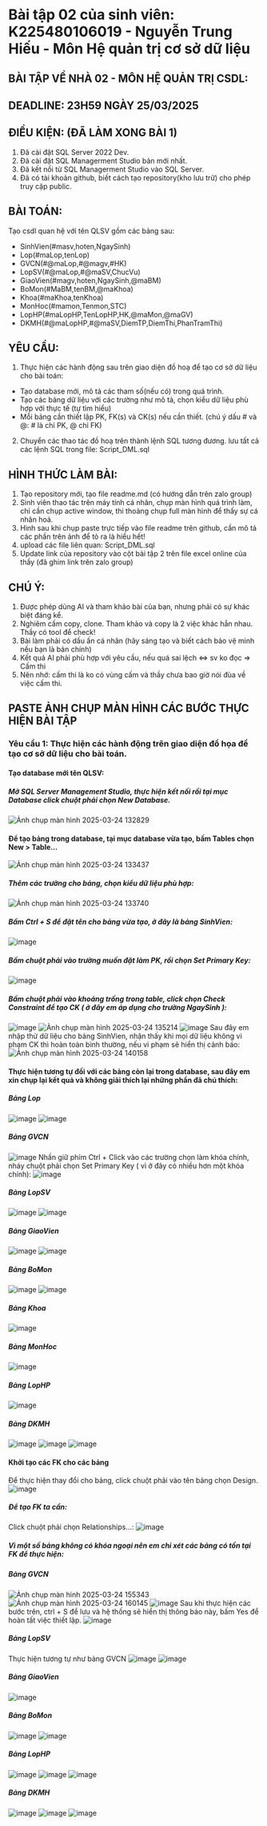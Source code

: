 # Bài tập 02 của sinh viên: K225480106019 - Nguyễn Trung Hiếu - Môn Hệ quản trị cơ sở dữ liệu
## BÀI TẬP VỀ NHÀ 02 - MÔN HỆ QUẢN TRỊ CSDL:
## DEADLINE: 23H59 NGÀY 25/03/2025
## ĐIỀU KIỆN: (ĐÃ LÀM XONG BÀI 1)
1. Đã cài đặt SQL Server 2022 Dev.
2. Đã cài đặt SQL Managerment Studio bản mới nhất.
3. Đã kết nối từ SQL Managerment Studio vào SQL Server.
4. Đã có tài khoản github, biết cách tạo repository(kho lưu trữ) cho phép truy cập public.
## BÀI TOÁN:
Tạo csdl quan hệ với tên QLSV gồm các bảng sau:
  -  SinhVien(#masv,hoten,NgaySinh)
  -  Lop(#maLop,tenLop)
  -  GVCN(#@maLop,#@magv,#HK)
  -  LopSV(#@maLop,#@maSV,ChucVu)
  -  GiaoVien(#magv,hoten,NgaySinh,@maBM)
  -  BoMon(#MaBM,tenBM,@maKhoa)
  -  Khoa(#maKhoa,tenKhoa)
  -  MonHoc(#mamon,Tenmon,STC)
  -  LopHP(#maLopHP,TenLopHP,HK,@maMon,@maGV)
  -  DKMH(#@maLopHP,#@maSV,DiemTP,DiemThi,PhanTramThi)
## YÊU CẦU:
1. Thực hiện các hành động sau trên giao diện đồ hoạ để tạo cơ sở dữ liệu cho bài toán:
  -  Tạo database mới, mô tả các tham số(nếu có) trong quá trình.
  -  Tạo các bảng dữ liệu với các trường như mô tả, chọn kiểu dữ liệu phù hợp với thực tế (tự tìm hiểu)
  -  Mỗi bảng cần thiết lập PK, FK(s) và CK(s) nếu cần thiết. (chú ý dấu # và @: # là chỉ PK, @ chỉ FK)
2. Chuyển các thao tác đồ hoạ trên thành lệnh SQL tương đương. lưu tất cả các lệnh SQL trong file: Script_DML.sql
## HÌNH THỨC LÀM BÀI:
1. Tạo repository mới, tạo file readme.md (có hướng dẫn trên zalo group)
2. Sinh viên thao tác trên máy tính cá nhân, chụp màn hình quá trình làm, chỉ cần chụp active window, thi thoảng chụp full màn hình để thấy sự cá nhân hoá.
3. Hình sau khi chụp paste trực tiếp vào file readme trên github, cần mô tả các phần trên ảnh để tỏ ra là hiểu hết!
4. upload các file liên quan: Script_DML.sql
5. Update link của repository vào cột bài tập 2 trên file excel online của thầy (đã ghim link trên zalo group)
## CHÚ Ý:
1. Được phép dùng AI và tham khảo bài của bạn, nhưng phải có sự khác biệt đáng kể.
2. Nghiêm cấm copy, clone. Tham khảo và copy là 2 việc khác hẳn nhau. Thầy có tool để check!
3. Bài làm phải có dấu ấn cá nhân (hãy sáng tạo và biết cách bảo vệ mình nếu bạn là bản chính)
4. Kết quả AI phải phù hợp với yêu cầu, nếu quá sai lệch <=> sv ko đọc => Cấm thi
5. Nên nhớ: cấm thi là ko có vùng cấm và thầy chưa bao giờ nói đùa về việc cấm thi.
## PASTE ẢNH CHỤP MÀN HÌNH CÁC BƯỚC THỰC HIỆN BÀI TẬP
### Yêu cầu 1: Thực hiện các hành động trên giao diện đồ họa để tạo cơ sở dữ liệu cho bài toán.
#### Tạo database mới tên QLSV:
##### Mở SQL Server Management Studio, thực hiện kết nối rồi tại mục Database click chuột phải chọn New Database.
![Ảnh chụp màn hình 2025-03-24 132829](https://github.com/user-attachments/assets/b7838af2-cd48-41f2-8b9b-af07958f6f3a)
#### Để tạo bảng trong database, tại mục database vừa tạo, bấm Tables chọn New > Table...
![Ảnh chụp màn hình 2025-03-24 133437](https://github.com/user-attachments/assets/af3675db-db3d-4192-a6f5-64ef69374222)
##### Thêm các trường cho bảng, chọn kiểu dữ liệu phù hợp:
![Ảnh chụp màn hình 2025-03-24 133740](https://github.com/user-attachments/assets/fd506e3b-53e4-4b2c-81a1-92f0f8bf00be)
##### Bấm Ctrl + S để đặt tên cho bảng vừa tạo, ở đây là bảng SinhVien: 
![image](https://github.com/user-attachments/assets/387ec9d5-fd05-44fd-8aa5-2a0ba0ddb177)
##### Bấm chuột phải vào trường muốn đặt làm PK, rồi chọn Set Primary Key:
![image](https://github.com/user-attachments/assets/4871d293-5357-47ef-b7df-4cf70e3ff04d)
##### Bấm chuột phải vào khoảng trống trong table, click chọn Check Constraint để tạo CK ( ở đây em áp dụng cho trường NgaySinh ):
![image](https://github.com/user-attachments/assets/1c1920a4-320f-4ced-a668-a5cf5e6729d9)
![Ảnh chụp màn hình 2025-03-24 135214](https://github.com/user-attachments/assets/e0775997-31cd-4ef8-b709-210e2b33aa9b)
![image](https://github.com/user-attachments/assets/299c6e0f-6766-4dac-8a72-40061f520959)
Sau đây em nhập thử dữ liệu cho bảng SinhVien, nhận thấy khi mọi dữ liệu không vi phạm CK thì hoàn toàn bình thường, nếu vi phạm sẽ hiển thị cảnh báo:
![Ảnh chụp màn hình 2025-03-24 140158](https://github.com/user-attachments/assets/7162ace6-aad6-4354-a7e4-70e1b4b8b5e6)
#### Thực hiện tương tự đối với các bảng còn lại trong database, sau đây em xin chụp lại kết quả và không giải thích lại những phần đã chú thích:
##### Bảng Lop
![image](https://github.com/user-attachments/assets/bd3e044c-189f-490f-a380-9c0550b828a8)
![image](https://github.com/user-attachments/assets/a30f9ab6-57f7-40c9-80be-09e7ca4c3dab)
##### Bảng GVCN
![image](https://github.com/user-attachments/assets/fed44070-fca6-4fad-96f9-12b12506e882)
Nhấn giữ phím Ctrl + Click vào các trường chọn làm khóa chính, nháy chuột phải chọn Set Primary Key ( vì ở đây có nhiều hơn một khóa chính):
![image](https://github.com/user-attachments/assets/0d41b80a-ba14-42d9-aa6a-6b278d349629)
##### Bảng LopSV
![image](https://github.com/user-attachments/assets/0e001594-cd9b-46b5-93fe-570a9c10980f)
![image](https://github.com/user-attachments/assets/53486d7d-170c-4385-95b0-9e5e130832e4)
##### Bảng GiaoVien
![image](https://github.com/user-attachments/assets/16b72ede-e0a7-4f4a-a716-26e4084fa66e)
![image](https://github.com/user-attachments/assets/9b97a769-9bcf-437a-bd4f-a0236c7d9c09)
##### Bảng BoMon
![image](https://github.com/user-attachments/assets/838df6ff-7052-4c5b-b2f6-69d3a7c1626b)
![image](https://github.com/user-attachments/assets/f6499606-d02d-45de-a3f1-066aa6f633fd)
##### Bảng Khoa
![image](https://github.com/user-attachments/assets/d8f5cbdb-2a6d-4473-b51f-123543658feb)
##### Bảng MonHoc
![image](https://github.com/user-attachments/assets/d225f70d-c5af-4e56-a4a3-36d670bae23c)
##### Bảng LopHP
![image](https://github.com/user-attachments/assets/8d34bca4-51ac-4e76-8523-46656f711aac)
##### Bảng DKMH
![image](https://github.com/user-attachments/assets/77fd6eb7-d408-492f-a7b6-77841da383d6)
![image](https://github.com/user-attachments/assets/6c5bfd0e-db43-466a-b61e-a2d784565d5f)
![image](https://github.com/user-attachments/assets/d751bdd0-bac1-415e-a2fb-138830e4cee7)
#### Khởi tạo các FK cho các bảng
Để thực hiện thay đổi cho bảng, click chuột phải vào tên bảng chọn Design.
![image](https://github.com/user-attachments/assets/a6ed5d90-01f2-49c2-814a-d97884630ded)
##### Để tạo FK ta cần:
Click chuột phải chọn Relationships...:
![image](https://github.com/user-attachments/assets/4c28e316-3c5e-4808-bbe9-256fe86b4ad8)
##### Vì một số bảng không có khóa ngoại nên em chỉ xét các bảng có tồn tại FK để thực hiện:
##### Bảng GVCN
![Ảnh chụp màn hình 2025-03-24 155343](https://github.com/user-attachments/assets/b885584c-9a33-45b1-bbec-17b8f217d6fa)
![Ảnh chụp màn hình 2025-03-24 160145](https://github.com/user-attachments/assets/4384cb1c-6794-4d5c-8f5f-3a5c9ac5ffc7)
![image](https://github.com/user-attachments/assets/0bdb1dad-90cc-467e-8193-2debd957484c)
Sau khi thực hiện các bước trên, ctrl + S để lưu và hệ thống sẽ hiển thị thông báo này, bấm Yes để hoàn tất việc thiết lập.
![image](https://github.com/user-attachments/assets/68a832f6-6017-47fb-9b98-7478e86c74c0)
##### Bảng LopSV
Thực hiện tương tự như bảng GVCN
![image](https://github.com/user-attachments/assets/8c4f4803-025f-4278-a1c8-379e43153c73)
![image](https://github.com/user-attachments/assets/5e36be12-7e1d-4a75-9de6-ab54ac38a0d3)
##### Bảng GiaoVien
![image](https://github.com/user-attachments/assets/474c8258-833d-4a85-b0e9-9533c0e8d474)
##### Bảng BoMon
![image](https://github.com/user-attachments/assets/48b50e75-b9a9-46f5-9e8d-cb687b3ce2af)
![image](https://github.com/user-attachments/assets/bfc01e4a-3bea-4640-aff4-4e98efdc58ab)
##### Bảng LopHP
![image](https://github.com/user-attachments/assets/d14ba158-409d-441b-9858-1a600319a995)
![image](https://github.com/user-attachments/assets/9e627381-abda-477f-ac8f-24d3b8356f50)
![image](https://github.com/user-attachments/assets/b95d737c-7dbb-4873-8123-01e1858b2acf)
##### Bảng DKMH
![image](https://github.com/user-attachments/assets/91c83f9a-836a-4e7a-8d69-2e6789d39504)
![image](https://github.com/user-attachments/assets/104caea1-1a81-44b2-a164-178d93633664)
![image](https://github.com/user-attachments/assets/687aca8e-26f8-4c8c-ba14-0f0c80d81238)
